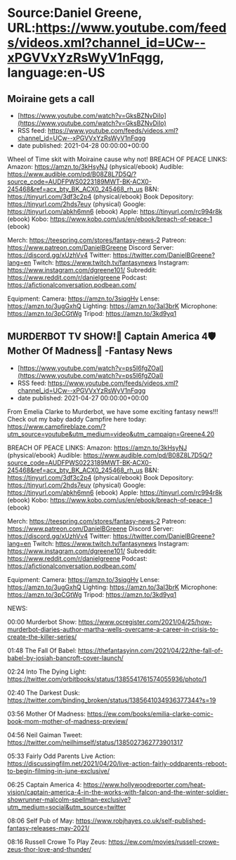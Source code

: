 # Source:Daniel Greene, URL:https://www.youtube.com/feeds/videos.xml?channel_id=UCw--xPGVVxYzRsWyV1nFqgg, language:en-US

## Moiraine gets a call
 - [https://www.youtube.com/watch?v=GksBZNvDiIo](https://www.youtube.com/watch?v=GksBZNvDiIo)
 - RSS feed: https://www.youtube.com/feeds/videos.xml?channel_id=UCw--xPGVVxYzRsWyV1nFqgg
 - date published: 2021-04-28 00:00:00+00:00

Wheel of Time skit with Moiraine cause why not! 
BREACH OF PEACE LINKS: 
Amazon: https://amzn.to/3kHsyNJ (physical/ebook)
Audible: https://www.audible.com/pd/B08Z8L7D5Q/?source_code=AUDFPWS0223189MWT-BK-ACX0-245468&ref=acx_bty_BK_ACX0_245468_rh_us
B&N: https://tinyurl.com/3df3c2p4 (physical/ebook)
Book Depository: https://tinyurl.com/2hds7euy (physical)
Google: https://tinyurl.com/abkh6mn6 (ebook)
Apple: https://tinyurl.com/rc994r8k (ebook)
Kobo: https://www.kobo.com/us/en/ebook/breach-of-peace-1 (ebook)

Merch: https://teespring.com/stores/fantasy-news-2
Patreon: https://www.patreon.com/DanielBGreene
Discord Server: https://discord.gg/xUzhVv4
Twitter: https://twitter.com/DanielBGreene?lang=en
Twitch: https://www.twitch.tv/fantasynews
Instagram: https://www.instagram.com/dgreene101/
Subreddit: https://www.reddit.com/r/danielgreene 
Podcast: https://afictionalconversation.podbean.com/

Equipment: 
Camera: https://amzn.to/3siqgHv 
Lense: https://amzn.to/3ugGxhQ 
Lighting: https://amzn.to/3aI3brK 
Microphone: https://amzn.to/3pCGtWg 
Tripod: https://amzn.to/3kd9yq1

## MURDERBOT TV SHOW!🤖 Captain America 4🛡️ Mother Of Madness🤪 -Fantasy News
 - [https://www.youtube.com/watch?v=ps5I6fgZOaI](https://www.youtube.com/watch?v=ps5I6fgZOaI)
 - RSS feed: https://www.youtube.com/feeds/videos.xml?channel_id=UCw--xPGVVxYzRsWyV1nFqgg
 - date published: 2021-04-27 00:00:00+00:00

From Emelia Clarke to Murderbot, we have some exciting fantasy news!!! 
Check out my baby daddy Campfire here today: https://www.campfireblaze.com/?utm_source=youtube&utm_medium=video&utm_campaign=Greene4.20 

BREACH OF PEACE LINKS: 
Amazon: https://amzn.to/3kHsyNJ (physical/ebook)
Audible: https://www.audible.com/pd/B08Z8L7D5Q/?source_code=AUDFPWS0223189MWT-BK-ACX0-245468&ref=acx_bty_BK_ACX0_245468_rh_us
B&N: https://tinyurl.com/3df3c2p4 (physical/ebook)
Book Depository: https://tinyurl.com/2hds7euy (physical)
Google: https://tinyurl.com/abkh6mn6 (ebook)
Apple: https://tinyurl.com/rc994r8k (ebook)
Kobo: https://www.kobo.com/us/en/ebook/breach-of-peace-1 (ebook)

Merch: https://teespring.com/stores/fantasy-news-2
Patreon: https://www.patreon.com/DanielBGreene
Discord Server: https://discord.gg/xUzhVv4
Twitter: https://twitter.com/DanielBGreene?lang=en
Twitch: https://www.twitch.tv/fantasynews
Instagram: https://www.instagram.com/dgreene101/
Subreddit: https://www.reddit.com/r/danielgreene 
Podcast: https://afictionalconversation.podbean.com/

Equipment: 
Camera: https://amzn.to/3siqgHv 
Lense: https://amzn.to/3ugGxhQ 
Lighting: https://amzn.to/3aI3brK 
Microphone: https://amzn.to/3pCGtWg 
Tripod: https://amzn.to/3kd9yq1 

NEWS: 

00:00 Murderbot Show: https://www.ocregister.com/2021/04/25/how-murderbot-diaries-author-martha-wells-overcame-a-career-in-crisis-to-create-the-killer-series/ 

01:48 The Fall Of Babel: https://thefantasyinn.com/2021/04/22/the-fall-of-babel-by-josiah-bancroft-cover-launch/ 

02:24 Into The Dying Light: https://twitter.com/orbitbooks/status/1385541761574055936/photo/1 

02:40 The Darkest Dusk: https://twitter.com/binding_broken/status/1385641034936377344?s=19 

03:56 Mother Of Madness: https://ew.com/books/emilia-clarke-comic-book-mom-mother-of-madness-preview/ 

04:56 Neil Gaiman Tweet: https://twitter.com/neilhimself/status/1385027362773901317 

05:33 Fairly Odd Parents Live Action: https://discussingfilm.net/2021/04/20/live-action-fairly-oddparents-reboot-to-begin-filming-in-june-exclusive/ 

06:25 Captain America 4: https://www.hollywoodreporter.com/heat-vision/captain-america-4-in-the-works-with-falcon-and-the-winter-soldier-showrunner-malcolm-spellman-exclusive?utm_medium=social&utm_source=twitter 

08:06 Self Pub of May: https://www.robjhayes.co.uk/self-published-fantasy-releases-may-2021/ 

08:16 Russell Crowe To Play Zeus: https://ew.com/movies/russell-crowe-zeus-thor-love-and-thunder/

